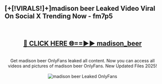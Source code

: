 <h2>[+[!VIRALS!]+]madison beer Leaked Video Viral On Social X Trending Now - fm7p5</h2>
<br>
<div align="center">
<h2><a href="https://libra.edu.pl?madison_beer" rel="nofollow">🔴 CLICK HERE 🌐==►► madison_beer</a></h2>
<br>
Get madison beer OnlyFans leaked all content. Now you can access all videos and pictures of madison beer OnlyFans. New Updated Files 2025!
<br>
<br>
<a href="https://libra.edu.pl?madison_beer" rel="nofollow" data-target="animated-image.originalLink"><img src="https://i.ibb.co.com/WyWwxjT/player-gif2.gif" alt="madison beer Leaked OnlyFans" style="max-width: 100%; display: inline-block;" data-target="animated-image.originalImage"></a>
</div>
<br>